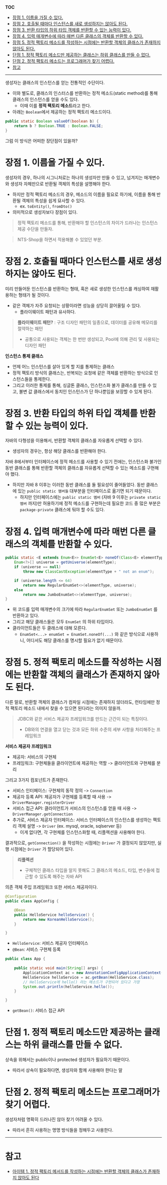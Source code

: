 **TOC**
- [장점 1. 이름을 가질 수 있다.](#장점-1-이름을-가질-수-있다)
- [장점 2. 호출될 때마다 인스턴스를 새로 생성하지는 않아도 된다.](#장점-2-호출될-때마다-인스턴스를-새로-생성하지는-않아도-된다)
- [장점 3. 반환 타입의 하위 타입 객체를 반환할 수 있는 능력이 있다.](#장점-3-반환-타입의-하위-타입-객체를-반환할-수-있는-능력이-있다)
- [장점 4. 입력 매개변수에 따라 매번 다른 클래스의 객체를 반환할 수 있다.](#장점-4-입력-매개변수에-따라-매번-다른-클래스의-객체를-반환할-수-있다)
- [장점 5. 정적 팩토리 메소드를 작성하는 시점에는 반환할 객체의 클래스가 존재하지 않아도 된다.](#장점-5-정적-팩토리-메소드를-작성하는-시점에는-반환할-객체의-클래스가-존재하지-않아도-된다)
- [단점 1. 정적 팩토리 메소드만 제공하는 클래스는 하위 클래스를 만들 수 없다.](#단점-1-정적-팩토리-메소드만-제공하는-클래스는-하위-클래스를-만들-수-없다)
- [단점 2. 정적 팩토리 메소드는 프로그래머가 찾기 어렵다.](#단점-2-정적-팩토리-메소드는-프로그래머가-찾기-어렵다)
- [참고](#참고)

---

생성자는 클래스의 인스턴스를 얻는 전통적인 수단이다.
- 이와 별도로, 클래스의 인스터스를 반환하는 정적 메소드(static method)를 통해 클래스의 인스턴스를 얻을 수도 있다.
  - 이때 이를 **정적 팩토리 메소드**라고 한다.
- 아래는 `Boolean`에서 제공하는 정적 팩토리 메소드이다.

```java
public static Boolean valueOf(boolean b) {
    return b ? Boolean.TRUE : Boolean.FALSE;
} 
```

그럼 이 방식은 어떠한 장단점이 있을까?

# 장점 1. 이름을 가질 수 있다.
생성자의 경우, 하나의 시그니처로는 하나의 생성자만 만들 수 있고, 넘겨지는 매개변수와 생성자 자체만으로 반환될 객체의 특성을 설명해야 한다.
- 하지만 정적 팩토리 메소드의 경우, 메소드의 이름을 필요로 하기에, 이름을 통해 반환될 객체의 특성을 쉽게 묘사할 수 있다.
  - ex. `toEntity()`, `fromDto()`
- 의미적으로 생성자보다 장점이 있다.

> 정적 팩토리 메소드를 통해, 반환해야 할 인스턴스의 차이가 드러나는 인스턴스 제공 수단을 만들자.

> NTS-Shop을 하면서 적용해볼 수 있었던 부분.

# 장점 2. 호출될 때마다 인스턴스를 새로 생성하지는 않아도 된다.
미리 만들어둔 인스턴스를 반환하는 형태, 혹은 새로 생성한 인스턴스를 캐싱하여 재활용하는 형태가 될 것이다.
- 같은 객체가 자주 요청되는 상황이라면 성능을 상당히 끌어올릴 수 있다. 
  - 플라이웨이트 패턴과 유사하다.

> **플라이웨이트 패턴?**
> : 구조 디자인 패턴의 일종으로, 데이터를 공유해 메모리를 절약하는 패턴
> - 공통으로 사용되는 객체는 한 번만 생성되고, Pool에 의해 관리 및 사용되는 디자인 패턴

**인스턴스 통제 클래스**
- 언제 어느 인스턴스를 살아 있게 할 지를 통제하는 클래스
- 정적 팩토리 방식의 클래스는, 반복되는 요청에 같은 객체를 반환하는 방식으로 인스턴스들을 통제한다.
- 그리고 이러한 통제를 통해, 싱글톤 클래스, 인스턴스화 불가 클래스를 만들 수 있고, 불변 값 클래스에서 동치인 인스턴스가 단 하나뿐임을 보장할 수 있게 된다.

# 장점 3. 반환 타입의 하위 타입 객체를 반환할 수 있는 능력이 있다.
자바의 다형성을 이용해서, 반환할 객체의 클래스를 자유롭게 선택할 수 있다.
- 생성자의 경우는, 항상 해당 클래스를 반환해야 한다.

자바 8에서부터 인터페이스에 정적 메소드를 사용할 수 있기 전에는, 인스턴스화 불가인 동반 클래스를 통해 반환할 객체의 클래스를 자유롭게 선택할 수 있는 메소드를 구현해야 했다.
- 하지만 자바 8 이후는 이러한 동반 클래스를 둘 필요성이 줄어들었다. 동반 클래스에 있는 `public static 멤버들` 대부분을 인터페이스로 옮기면 되기 때문이다.
  - 하지만 인터페이스에는 `public static 멤버` (자바 9 이후는 `private static 멤버` 까지)만 허용하기에 정적 메소드를 구현하는데 필요한 코드 중 많은 부분은 `package-private` 클래스에 둬야 할 수도 있다.

# 장점 4. 입력 매개변수에 따라 매번 다른 클래스의 객체를 반환할 수 있다.
```java
public static <E extends Enum<E>> EnumSet<E> noneOf(Class<E> elementType) {
    Enum<?>[] universe = getUniverse(elementType);
    if (universe == null)
        throw new ClassCastException(elementType + " not an enum");

    if (universe.length <= 64)
        return new RegularEnumSet<>(elementType, universe);
    else
        return new JumboEnumSet<>(elementType, universe);
}
```
- 위 코드를 입력 매개변수의 크기에 따라 `RegularEnumSet` 또는 `JumboEnumSet` 를 반환하고 있다.
- 그리고 해당 클래스들은 모두 `EnumSet` 의 하위 타입이다.
- 클라이언트들은 두 클래스에 대해 모른다.
  - `EnumSet<...> enumSet = EnumSet.noneOf(...)` 와 같은 방식으로 사용하니, 어디서도 해당 클래스를 명시할 필요가 없기 때문이다.

# 장점 5. 정적 팩토리 메소드를 작성하는 시점에는 반환할 객체의 클래스가 존재하지 않아도 된다.
다른 말로, 반환할 객체의 클래스가 컴파일 시점에는 존재하지 않더라도, 런타임에만 정적 팩토리 메소드 내에서 찾을 수 있으면 된다라는 의미지 않을까.

> JDBC와 같은 서비스 제공자 프레임워크를 만드는 근간이 되는 특징이다.
> - DB와의 연결을 열고 닫는 것과 모든 하위 수준의 세부 사항을 처리해주는 프레임워크

**서비스 제공자 프레임워크**
- 제공자: 서비스의 구현체
- 프레임워크: 구현체들을 클라이언트에 제공하는 역할 -> 클라이언트와 구현체를 분리

그리고 3가지 컴포넌트가 존재한다.
- 서비스 인터페이스: 구현체의 동작 정의 -> `Connection`
- 제공자 등록 API: 제공자가 구현체를 등록할 때 사용 -> `DriverManager.registerDriver`
- 서비스 접근 API: 클라이언트가 서비스의 인스턴스를 얻을 때 사용 -> `DriverManager.getConnection`
- 추가로, 서비스 제공자 인터페이스: 서비스 인터페이스의 인스턴스를 생성하는 팩토리 객체 설명 -> `Driver` (ex. mysql, oracle, sqlserver 등)
  - 이게 없다면, 각 구현체를 인스턴스화할 때, 리플렉션을 사용해야 한다.

결과적으로, `getConnection()` 을 작성하는 시점에는 `Driver` 가 결정되지 않았지만, 실행 시점에는 `Driver` 가 할당되어 있다.

> **리플렉션**
> - 구체적인 클래스 타입을 알지 못해도 그 클래스의 메소드, 타입, 변수들에 접근할 수 있도록 해주는 자바 API

의존 객체 주입 프레임워크 또한 서비스 제공자이다.

```java
@Configuration
public class AppConfig {

    @Bean
    public HelloService helloService() {
        return new KoreanHelloService();
    }

}
```
- `HelloService`: 서비스 제공자 인터페이스
- `@Bean`: 서비스 구현체 등록

```java
public class App {
			
    public static void main(String[] args) {
        ApplicationContext ac = new AnnotationConfigApplicationContext(AppConfig.class);
        HelloService helloService = ac.getBean(HelloService.class);
        // HelloService에 hello() 라는 메소드가 구현되어 있다고 가정
        System.out.println(helloService.hello());
    }

}
```

- `getBean()`: 서비스 접근 API

# 단점 1. 정적 팩토리 메소드만 제공하는 클래스는 하위 클래스를 만들 수 없다.
상속을 위해서는 public이나 protected 생성자가 필요하기 때문이다.
- 따라서 상속이 필요하다면, 생성자와 함께 사용해야 한다는 말

# 단점 2. 정적 팩토리 메소드는 프로그래머가 찾기 어렵다.
생성자처럼 명확히 드러나진 않아 찾기 어려울 수 있다.
- 따라서 흔히 사용하는 명명 방식들을 정해두고 사용한다.

---

# 참고
- [아이템 1. 정적 팩토리 메서드를 작성하는 시점에는 반환할 객체의 클래스가 존재하지 않아도 된다](https://lxxjn0-dev.netlify.app/effective-java-item-01)